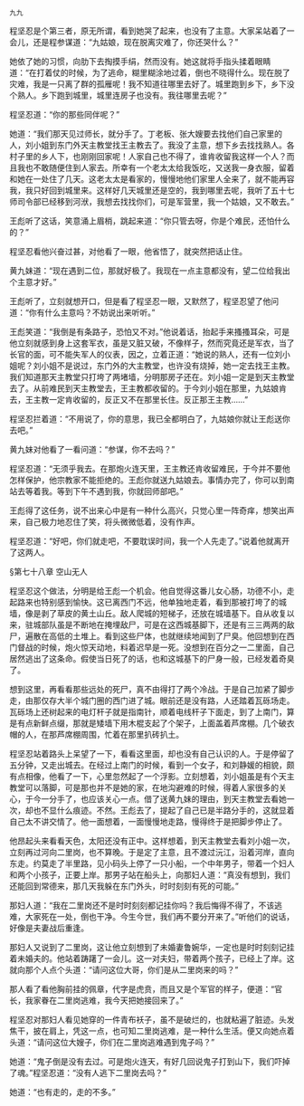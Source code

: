     九九 

   程坚忍是个第三者，原无所谓，看到她哭了起来，也没有了主意。大家呆站着了一会儿，还是程参谋道：“九姑娘，现在脱离灾难了，你还哭什么？”

   她依了她的习惯，向肋下去掏摸手绢，然而没有。她这就将手指头揉着眼睛道：“在打着仗的时候，为了逃命，糊里糊涂地过着，倒也不晓得什么。现在脱了灾难，我是一只离了群的孤雁呢！我不知道往哪里去好了。城里跑到乡下，乡下没个熟人。乡下跑到城里，城里连房子也没有。我往哪里去呢？”

   程坚忍道：“你的那些同伴呢？”

   她道：“我们那天见过师长，就分手了。丁老板、张大嫂要去找他们自己家里的人，刘小姐到东门外天主教堂找王主教去了。我没了主意，想下乡去找找熟人。各村子里的乡人下，也刚刚回家呢！人家自己也不得了，谁肯收留我这样一个人？而且我也不敢随便住到人家去。所幸有一个老太太给我饭吃，又送我一身衣服，留着和她在一处住了几天。这老太太是看家的，慢慢地他们家里人全来了，就不能再容我，我只好回到城里来。这样好几天城里还是空的，我到哪里去呢，我听了五十七师司令部已经移到河洑，我想去找找你们，可是军营里，我一个姑娘，又不敢去。”

   王彪听了这话，笑意涌上眉梢，跳起来道：“你只管去呀，你是个难民，还怕什么的？”

   程坚忍看他兴奋过甚，对他看了一眼，他省悟了，就突然把话止住。

   黄九妹道：“现在遇到二位，那就好极了。我现在一点主意都没有，望二位给我出个主意才好。”

   王彪听了，立刻就想开口，但是看了程坚忍一眼，又默然了，程坚忍望了他问道：“你有什么主意吗？不妨说出来听听。”

   王彪笑道：“我倒是有条路子，恐怕又不对。”他说着话，抬起手来搔搔耳朵，可是他立刻就感到身上这套军衣，虽是又脏又破，不像样子，然而究竟还是军衣，当了长官的面，可不能失军人的仪表，因之，立着正道：“她说的熟人，还有一位刘小姐呢？刘小姐不是说过，东门外的大主教堂，也许没有烧掉，她一定去找王主教。我们知道那天主教堂只打垮了两堵墙，分明那房子还在。刘小姐一定是到天主教堂去了。从前难民到天主教堂去，王主教都收留的。于今刘小姐在那里，九姑娘肯去，王主教一定肯收留的，反正又不在那里长住。反正那王主教……”

   程坚忍拦着道：“不用说了，你的意思，我已全都明白了，九姑娘你就让王彪送你去吧。”

   黄九妹对他看了一看问道：“参谋，你不去吗？”

   程坚忍道：“无须乎我去。在那炮火连天里，王主教还肯收留难民，于今并不要他怎样保护，他宗教家不能拒绝的。王彪你就送九姑娘去。事情办完了，你可以到南站去等着我。等到下午不遇到我，你就回师部吧。”

   王彪得了这任务，说不出来心中是有一种什么高兴，只觉心里一阵奇痒，想笑出声来，自己极力地忍住了笑，将头微微低着，没有作声。

   程坚忍道：“好吧，你们就走吧，不要耽误时间，我一个人先走了。”说着他就离开了这两人。

   §第七十八章 空山无人

   程坚忍这个做法，分明是给王彪一个机会。他自觉得这番儿女心肠，功德不小，走起路来也特别感到愉快。这已离西门不远，他单独地走着，看到那被打垮了的城墙，像是剥了草皮的黄土山丘。敌人爬城的短梯子，还放在城墙基下。自从收复以来，驻城部队虽是不断地在掩埋敌尸，可是在这西城基脚下，还是有三三两两的敌尸，遍散在高低的土堆上。看到这些尸体，也就继续地闻到了尸臭。他回想到在西门督战的时候，炮火惊天动地，料着迟早是一死。没想到在百分之一二里面，自己居然逃出了这条命。假使当日死了的话，也和这城基下的尸身一般，已经发着奇臭了。

   想到这里，再看看那些远处的死尸，真不由得打了两个冷战。于是自己加紧了脚步走，由那仅存大半个城门圈的西门进了城。眼前还是没有路，人还踏着瓦砾场走。瓦砾场上还树起来的电灯杆子就是指南针，顺着电线杆子下面走，到了上南门，算是有点新鲜点缀，那就是矮墙下用木棍支起了个架子，上面盖着芦席棚。几个破衣帽的人，在那芦席棚周围，忙着在那里扒砖扒土。

   程坚忍站着路头上呆望了一下，看看这里面，却也没有自己认识的人。于是停留了五分钟，又走出城去。在经过上南门的时候，看到一个女子，和刘静媛的相貌，颇有点相像，他看了一下，心里忽然起了一个浮影。立刻想着，刘小姐虽是有个天主教堂可以落脚，可是那也并不是她的家，在地沟避难的时候，得着人家很多的关心，于今一分手了，也应该关心一点。借了送黄九妹的理由，到天主教堂去看她一次，却也不显什么痕迹。不然。王彪去了，提起了自己已是半路分手的，这就显着自己太不讲交情了。他一面想着，一面慢慢地走路，慢得终于是把脚步停止了。

   他昂起头来看看天色，太阳还没有正中。这样想着，到天主教堂去看刘小姐一次，立刻再过河向二里岗，也不算晚。于是定了主意，且不渡过沅江，沿着河岸，直向东走。约莫走了半里路，见小码头上停了一只小船，一个中年男子，带着一个妇人和两个小孩子，正要上岸。那男子站在船头上，向那妇人道：“真没有想到，我们还能回到常德来，那几天我躲在东门外头，时时刻刻有死的可能。”

   那妇人道：“我在二里岗还不是时时刻刻都记挂你吗？我后悔得不得了，不该逃难，大家死在一处，倒也干净。今生今世，我们再不要分开来了。”听他们的说话，好像是夫妻战后重逢。

   那妇人又说到了二里岗，这让他立刻想到了未婚妻鲁婉华，一定也是时时刻刻记挂着未婚夫的。他站着踌躇了一会儿。这一对夫妇，带着两个孩子，已经上了岸。这就向那个人点个头道：“请问这位大哥，你们是从二里岗来的吗？”

   那人看了看他胸前挂的佩章，代字是虎贲，而且又是个军官的样子，便道：“官长，我家眷在二里岗逃难，我今天把她接回来了。”

   程坚忍对那妇人看见她穿的一件青布袄子，虽不是破烂的，也就粘遍了脏迹。头发焦干，披在肩上，凭这一点，也可知二里岗逃难，是一种什么生活。便又向她点着头道：“请问这位大嫂子，你们在二里岗逃难遇到鬼子吗？”

   她道：“鬼子倒是没有去过。可是炮火连天，有好几回说鬼子打到山下，我们吓掉了魂。”程坚忍道：“没有人逃下二里岗去吗？”

   她道：“也有走的，走的不多。”

